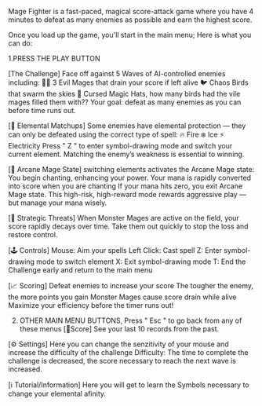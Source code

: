 Mage Fighter is a fast-paced, magical score-attack game where you have 4 minutes to defeat as many enemies as possible and earn the highest score.

Once you load up the game, you'll start in the main menu; Here is what you can do: 

1.PRESS THE PLAY BUTTON

[The Challenge]
Face off against 5 Waves of AI-controlled enemies including:
    🧙‍♂️ 3 Evil Mages that drain your score if left alive
    🐦 Chaos Birds that swarm the skies
    🎩 Cursed Magic Hats, how many birds had the vile mages filled them with??
Your goal: defeat as many enemies as you can before time runs out.

[🔄 Elemental Matchups]
Some enemies have elemental protection — they can only be defeated using the correct type of spell:
    🔥 Fire
    ❄️ Ice
    ⚡ Electricity
Press " Z " to enter symbol-drawing mode and switch your current element. Matching the enemy’s weakness is essential to winning.

[🧠 Arcane Mage State]
switching elements activates the Arcane Mage state:
    You begin chanting, enhancing your power.
    Your mana is rapidly converted into score when you are chanting
    If your mana hits zero, you exit Arcane Mage state.
This high-risk, high-reward mode rewards aggressive play — but manage your mana wisely.

[🧨 Strategic Threats]
    When Monster Mages are active on the field, your score rapidly decays over time.
    Take them out quickly to stop the loss and restore control.

[🕹️ Controls]
    Mouse: Aim your spells
    Left Click: Cast spell
    Z: Enter symbol-drawing mode to switch element
    X: Exit symbol-drawing mode
    T: End the Challenge early and return to the main menu 

[📈 Scoring]
    Defeat enemies to increase your score
    The tougher the enemy, the more points you gain
    Monster Mages cause score drain while alive
    Maximize your efficiency before the timer runs out!
    
2. OTHER MAIN MENU BUTTONS, Press " Esc " to go back from any of these menus
[💯Score]
    See your last 10 records from the past.
   
[⚙️ Settings]
    Here you can change the senzitivity of your mouse and increase the difficulty of the challenge
    Difficulty: The time to complete the challenge is decreased, the score necessary to reach the next wave is increased. 
    
[ℹ️ Tutorial/Information]
  Here you will get to learn the Symbols necessary to change your elemental afinity.

